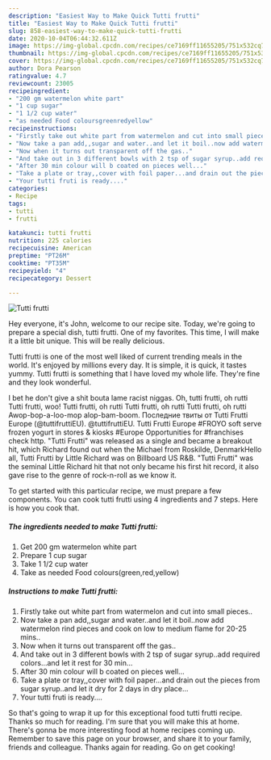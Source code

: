 ```yaml
---
description: "Easiest Way to Make Quick Tutti frutti"
title: "Easiest Way to Make Quick Tutti frutti"
slug: 858-easiest-way-to-make-quick-tutti-frutti
date: 2020-10-04T06:44:32.611Z
image: https://img-global.cpcdn.com/recipes/ce7169ff11655205/751x532cq70/tutti-frutti-recipe-main-photo.jpg
thumbnail: https://img-global.cpcdn.com/recipes/ce7169ff11655205/751x532cq70/tutti-frutti-recipe-main-photo.jpg
cover: https://img-global.cpcdn.com/recipes/ce7169ff11655205/751x532cq70/tutti-frutti-recipe-main-photo.jpg
author: Dora Pearson
ratingvalue: 4.7
reviewcount: 23005
recipeingredient:
- "200 gm watermelon white part"
- "1 cup sugar"
- "1 1/2 cup water"
- "as needed Food coloursgreenredyellow"
recipeinstructions:
- "Firstly take out white part from watermelon and cut into small pieces.."
- "Now take a pan add,,sugar and water..and let it boil..now add watermelon rind pieces and cook on low to medium flame for 20-25 mins.."
- "Now when it turns out transparent off the gas.."
- "And take out in 3 different bowls with 2 tsp of sugar syrup..add required colors...and let it rest for 30 min..."
- "After 30 min colour will b coated on pieces well..."
- "Take a plate or tray,,cover with foil paper...and drain out the pieces from sugar syrup..and let it dry for 2 days in dry place..."
- "Your tutti fruti is ready...."
categories:
- Recipe
tags:
- tutti
- frutti

katakunci: tutti frutti 
nutrition: 225 calories
recipecuisine: American
preptime: "PT26M"
cooktime: "PT35M"
recipeyield: "4"
recipecategory: Dessert

---
```



![Tutti frutti](https://img-global.cpcdn.com/recipes/ce7169ff11655205/751x532cq70/tutti-frutti-recipe-main-photo.jpg)

Hey everyone, it's John, welcome to our recipe site. Today, we're going to prepare a special dish, tutti frutti. One of my favorites. This time, I will make it a little bit unique. This will be really delicious.

Tutti frutti is one of the most well liked of current trending meals in the world. It's enjoyed by millions every day. It is simple, it is quick, it tastes yummy. Tutti frutti is something that I have loved my whole life. They're fine and they look wonderful.

I bet he don&#39;t give a shit bouta lame racist niggas. Oh, tutti frutti, oh rutti Tutti frutti, woo! Tutti frutti, oh rutti Tutti frutti, oh rutti Tutti frutti, oh rutti Awop-bop-a-loo-mop alop-bam-boom. Последние твиты от Tutti Frutti Europe (@tuttifruttiEU). @tuttifruttiEU. Tutti Frutti Europe #FROYO soft serve frozen yogurt in stores &amp; kiosks #Europe Opportunities for #franchises check http. &#34;Tutti Frutti&#34; was released as a single and became a breakout hit, which Richard found out when the Michael from Roskilde, DenmarkHello all, Tutti Frutti by Little Richard was on Billboard US R&amp;B. &#34;Tutti Frutti&#34; was the seminal Little Richard hit that not only became his first hit record, it also gave rise to the genre of rock-n-roll as we know it.


To get started with this particular recipe, we must prepare a few components. You can cook tutti frutti using 4 ingredients and 7 steps. Here is how you cook that.

<!--inarticleads1-->

##### The ingredients needed to make Tutti frutti:

1. Get 200 gm watermelon white part
1. Prepare 1 cup sugar
1. Take 1 1/2 cup water
1. Take as needed Food colours(green,red,yellow)




<!--inarticleads2-->

##### Instructions to make Tutti frutti:

1. Firstly take out white part from watermelon and cut into small pieces..
1. Now take a pan add,,sugar and water..and let it boil..now add watermelon rind pieces and cook on low to medium flame for 20-25 mins..
1. Now when it turns out transparent off the gas..
1. And take out in 3 different bowls with 2 tsp of sugar syrup..add required colors...and let it rest for 30 min...
1. After 30 min colour will b coated on pieces well...
1. Take a plate or tray,,cover with foil paper...and drain out the pieces from sugar syrup..and let it dry for 2 days in dry place...
1. Your tutti fruti is ready....




So that's going to wrap it up for this exceptional food tutti frutti recipe. Thanks so much for reading. I'm sure that you will make this at home. There's gonna be more interesting food at home recipes coming up. Remember to save this page on your browser, and share it to your family, friends and colleague. Thanks again for reading. Go on get cooking!
